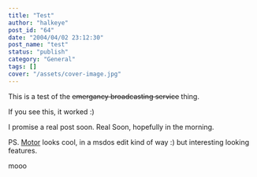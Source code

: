 ```yaml
---
title: "Test"
author: "halkeye"
post_id: "64"
date: "2004/04/02 23:12:30"
post_name: "test"
status: "publish"
category: "General"
tags: []
cover: "/assets/cover-image.jpg"
---
```


This is a test of the <s>emergancy broadcasting service</s> thing.  

If you see this, it worked :)

I promise a real post soon. Real Soon, hopefully in the morning.

PS. [Motor](https://konst.org.ua/motor/) looks cool, in a msdos edit kind of way :) but interesting looking features.

mooo